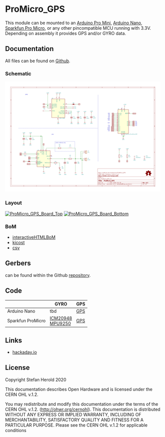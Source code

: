 # ProMicro_GPS
This module can be mounted to an [Arduino Pro Mini](https://www.sparkfun.com/products/11113), [Arduino Nano](https://store.arduino.cc/arduino-nano), [Sparkfun Pro Micro](https://www.sparkfun.com/products/12587), or any other pincompatible MCU running with 3.3V. Depending on assembly it provides GPS and/or GYRO data.


## Documentation
All files can be found on [Github](https://github.com/nerdyscout/ProMicro_GPS).


### Schematic
[![ProMicro_GPS_Schematic](docs/ProMicro_GPS_schematic.svg)](docs/ProMicro_GPS_schematic.pdf)


### Layout
<a href="docs/ProMicro_GPS_Board_Top.pdf"><img src="docs/img/ProMicro_GPS_Board_Top.svg" alt="ProMicro_GPS_Board_Top" width="20%"/></a>
<a href="docs/ProMicro_GPS_Board_Bottom.pdf"><img src="docs/img/ProMicro_GPS_Board_Bottom.svg" alt="ProMicro_GPS_Board_Bottom" width="20%"/></a>


### BoM
  * [interactiveHTMLBoM](https://nerdyscout.github.io/ProMicro_GPS/docs/bom/ibom.html)
  * [kicost](docs/bom/ProMicro_GPS.xlsx)
  * [csv](docs/bom/ProMicro_GPS.csv)


## Gerbers
can be found within the Github [repository](gerbers).



## Code
| | GYRO | GPS |
| --- | --- | --- |
| Arduino Nano | tbd | [GPS](examples/Arduino_Nano_GPS/Arduino_Nano_GPS.ino) |
| Sparkfun ProMicro | [ICM20948](examples/Sparkfun_ProMicro_ICM20948/Sparkfun_ProMicro_ICM20948.ino)<br>[MPU9250](examples/Sparkfun_ProMicro_MPU9250/Sparkfun_ProMicro_MPU9250.ino) | [GPS](examples/Sparkfun_ProMicro_GPS/Sparkfun_ProMicro_GPS.ino) |


## Links
  * [hackaday.io](https://hackaday.io/project/171898-promicro)


## License
Copyright Stefan Herold 2020

This documentation describes Open Hardware and is licensed under the CERN OHL v.1.2.

You may redistribute and modify this documentation under the terms of the CERN OHL v.1.2. (http://ohwr.org/cernohl). This documentation is distributed WITHOUT ANY EXPRESS OR IMPLIED WARRANTY, INCLUDING OF MERCHANTABILITY, SATISFACTORY QUALITY AND FITNESS FOR A PARTICULAR PURPOSE. Please see the CERN OHL v.1.2 for applicable conditions

